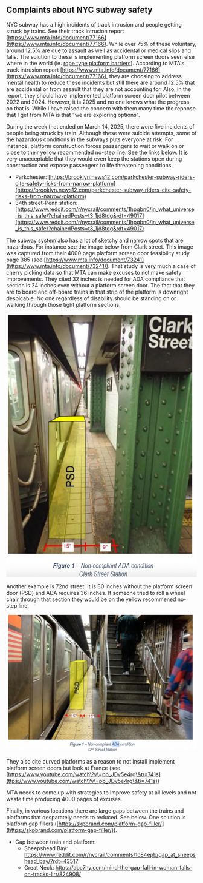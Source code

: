 
## Complaints about NYC subway safety

NYC subway has a high incidents of track intrusion and people getting struck by trains. See their track intrusion report [https://www.mta.info/document/77166](https://www.mta.info/document/77166). While over 75% of these voluntary, around 12.5% are due to assault as well as accidental or medical slips and falls. The solution to these is implementing platform screen doors seen else where in the world (ie. [rope type platform barriers](https://rsd.bg)). According to MTA's track intrusion report [https://www.mta.info/document/77166](https://www.mta.info/document/77166), they are choosing to address mental health to reduce these incidents but still there are around 12.5% that are accidental or from assault that they are not accounting for. Also, in the report, they should have implemented platform screen door pilot between 2022 and 2024. However, it is 2025 and no one knows what the progress on that is. While I have raised the concern with them many time the reponse that I get from MTA is that "we are exploring options". 

During the week that ended on March 14, 2025, there were five incidents of people being struck by train. Although these were suicide attempts, some of the hazardous conditions in the subways puts everyone at risk. For instance, platform construction forces passengers to wait or walk on or close to their yellow recommended no-step line. See the links below. It is very unacceptable that they would even keep the stations open during construction and expose passengers to life threatening conditions.

* Parkchester: [https://brooklyn.news12.com/parkchester-subway-riders-cite-safety-risks-from-narrow-platform](https://brooklyn.news12.com/parkchester-subway-riders-cite-safety-risks-from-narrow-platform)
* 34th street-Penn station: [https://www.reddit.com/r/nycrail/comments/1hpgbn0/in_what_universe_is_this_safe/?chainedPosts=t3_1jd8tdg&rdt=49017](https://www.reddit.com/r/nycrail/comments/1hpgbn0/in_what_universe_is_this_safe/?chainedPosts=t3_1jd8tdg&rdt=49017)

The subway system also has a lot of sketchy and narrow spots that are hazardous. For instance see the image below from Clark street. This image was captured from their 4000 page platform screen door feasibility study page 385 (see [https://www.mta.info/document/73241](https://www.mta.info/document/73241)). That study is very much a case of cherry picking data so that MTA can make excuses to not make safety improvements. They cited 32 inches is needed for ADA compliance that section is 24 inches even without a platform screen door. The fact that they are to board and off-board trains in that strip of the platform is downright despicable. No one regardless of disability should be standing on or walking through those tight platform sections.

![](./psd_ada5.png)

Another example is 72nd street. It is 30 inches without the platform screen door (PSD) and ADA requires 36 inches. If someone tried to roll a wheel chair through that section they would be on the yellow recommened no-step line.

![](./psd_ada3.png)

They also cite curved platforms as a reason to not install implement platform screen doors but look at France (see [https://www.youtube.com/watch\?v\=pb_JDv5e4rg\&t\=741s](ttps://www.youtube.com/watch\?v\=pb_JDv5e4rg\&t\=741s))

MTA needs to come up with strategies to improve safety at all levels and not waste time producing 4000 pages of excuses.

Finally, in various locations there are large gaps between the trains and platforms that desparately needs to reduced. See below. One solution is platform gap fillers ([https://skpbrand.com/platform-gap-filler/](https://skpbrand.com/platform-gap-filler/)).

* Gap between train and platform:
  * Sheepshead Bay: https://www.reddit.com/r/nycrail/comments/1c84epb/gap_at_sheepshead_bay/?rdt=43517
  * Great Neck: https://abc7ny.com/mind-the-gap-fall-in-woman-falls-on-tracks-lirr/824908/


